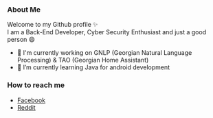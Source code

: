 ### About Me

Welcome to my Github profile ✨<br>
I am a Back-End Developer, Cyber Security Enthusiast and just a good person 😄


- 🔭 I'm currently working on GNLP (Georgian Natural Language Processing) & TAO (Georgian Home Assistant)
- 🌱 I’m currently learning Java for android development

### How to reach me
- [Facebook](https://www.facebook.com/dmtzho)<br>
- [Reddit](https://www.reddit.com/user/mikef0x)

<!--
**mike2505/mike2505** is a ✨ _special_ ✨ repository because its `README.md` (this file) appears on your GitHub profile.

Here are some ideas to get you started:

- 🔭 I’m currently working on ...
- 🌱 I’m currently learning ...
- 👯 I’m looking to collaborate on ...
- 🤔 I’m looking for help with ...
- 💬 Ask me about ...
- 📫 How to reach me: ...
- 😄 Pronouns: ...
- ⚡ Fun fact: ...
-->

